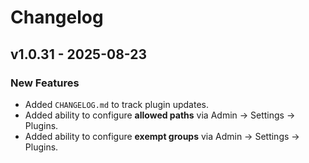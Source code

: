 # Changelog

## v1.0.31 - 2025-08-23
### New Features
- Added `CHANGELOG.md` to track plugin updates.
- Added ability to configure **allowed paths** via Admin → Settings → Plugins.
- Added ability to configure **exempt groups** via Admin → Settings → Plugins.

